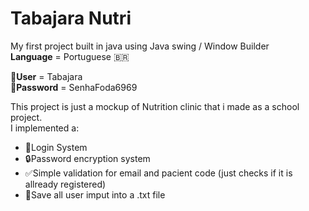 # Tabajara Nutri
 My first project built in java using Java swing / Window Builder    
 **Language** = Portuguese :brazil:

:bust_in_silhouette:**User** = Tabajara    
:key:**Password** = SenhaFoda6969


This project is just a mockup of Nutrition clinic that i made as a school project.    
I implemented a:   
* :closed_lock_with_key:Login System     
* :lock:Password encryption system  
* :white_check_mark:Simple validation for email and pacient code (just checks if it is allready registered)  
* :page_facing_up:Save all user imput into a .txt file  
